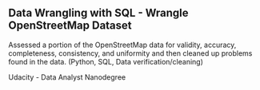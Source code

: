 ## Data Wrangling with SQL - Wrangle OpenStreetMap Dataset

Assessed a portion of the OpenStreetMap data for validity, accuracy, completeness, consistency, and uniformity and then cleaned up problems found in the data. (Python, SQL, Data verification/cleaning) 

Udacity - Data Analyst Nanodegree
